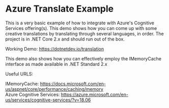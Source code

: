 # Azure Translate Example

This is a very basic example of how to integrate with Azure's Cognitive Services offering(s). This demo shows how you can come up with some creative translations by translating through several languages, in order. The project is in .NET Core 2.x and should run out of the box. 


Working Demo: https://dotnetdev.io/translation

This demo also shows how you can effectively employ the IMemoryCache interface as made available in .NET Standard 2.x 

Useful URLS:

IMemoryCache: https://docs.microsoft.com/en-us/aspnet/core/performance/caching/memory<br>
Azure Cognitive Services: https://azure.microsoft.com/en-us/services/cognitive-services/?v=18.06